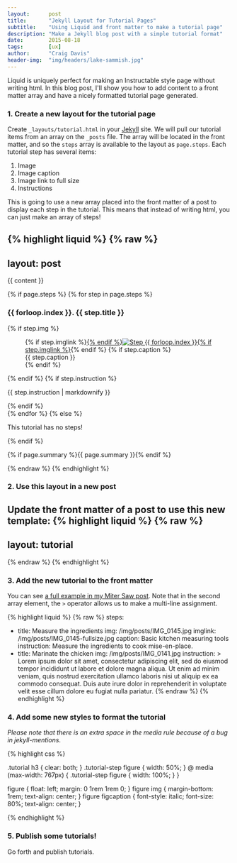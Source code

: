 ```yaml
---
layout:      post
title:       "Jekyll Layout for Tutorial Pages"
subtitle:    "Using Liquid and front matter to make a tutorial page"
description: "Make a Jekyll blog post with a simple tutorial format"
date:        2015-08-18
tags:        [ux]
author:      "Craig Davis"
header-img:  "img/headers/lake-sammish.jpg"
---
```


Liquid is uniquely perfect for making an Instructable style page without writing html. In this blog post, I'll show you how to add content to a front matter array and have a nicely formatted tutorial page generated.

### 1. Create a new layout for the tutorial page

Create `_layouts/tutorial.html` in your [Jekyll](http://jekyllrb.com/) site. We will pull our tutorial items from an array on the `_posts` file. The array will be located in the front matter, and so the `steps` array is available to the layout as `page.steps`. Each tutorial step has several items:

1. Image
1. Image caption
1. Image link to full size
1. Instructions

This is going to use a new array placed into the front matter of a post to display each step in the tutorial. This means that instead of writing html, you can just make an array of steps!

{% highlight liquid %}
{% raw %}
---
layout: post
---

{{ content }}

<div class="tutorial">
{% if page.steps %}
{% for step in page.steps %}
    <h3>{{ forloop.index }}. {{ step.title }}</h3>
    <div class="tutorial-step">
    {% if step.img %}
        <figure>
            {% if step.imglink %}<a href="{{ step.imglink }}">{% endif %}<img src="{{ step.img }}" alt="Step {{ forloop.index }}">{% if step.imglink %}</a>{% endif %}
            {% if step.caption %}<figcaption>{{ step.caption }}</figcaption>{% endif %}
        </figure>
    {% endif %}
    {% if step.instruction %}<p>{{ step.instruction | markdownify }}</p>{% endif %}
  </div>
{% endfor %}
{% else %}
    <p>This tutorial has no steps!</p>
{% endif %}
</div>

<p style="clear: both">{% if page.summary %}{{ page.summary }}{% endif %}</p>
{% endraw %}
{% endhighlight %}

### 2. Use this layout in a new post

Update the front matter of a post to use this new template:
{% highlight liquid %}
{% raw %}
---
layout: tutorial
---
{% endraw %}
{% endhighlight %}

### 3. Add the new tutorial to the front matter

You can see [a full example in my Miter Saw post](https://raw.githubusercontent.com/craig-davis/craig-davis.github.io/master/_posts/2015-08-17-miter-saw-workbench.markdown). Note that in the second array element, the `>` operator allows us to make a multi-line assignment.

{% highlight liquid %}
{% raw %}
steps:
  - title: Measure the ingredients
    img: /img/posts/IMG_0145.jpg
    imglink: /img/posts/IMG_0145-fullsize.jpg
    caption: Basic kitchen measuring tools
    instruction: Measure the ingredients to cook mise-en-place.
  - title: Marinate the chicken
    img: /img/posts/IMG_0141.jpg
    instruction: >
        Lorem ipsum dolor sit amet, consectetur adipiscing elit, sed do eiusmod tempor incididunt ut labore et dolore magna aliqua. Ut enim ad minim veniam, quis nostrud exercitation ullamco laboris nisi ut aliquip ex ea commodo consequat. Duis aute irure dolor in reprehenderit in voluptate velit esse cillum dolore eu fugiat nulla pariatur.
{% endraw %}
{% endhighlight %}

### 4. Add some new styles to format the tutorial

*Please note that there is an extra space in the media rule because of a bug in jekyll-mentions*.

{% highlight css %}

.tutorial h3 {
  clear: both;
}
.tutorial-step figure {
    width: 50%;
}
@ media (max-width: 767px) {
  .tutorial-step figure {
    width: 100%;
  }
}

figure {
  float: left;
  margin: 0 1rem 1rem 0;
}
figure img {
  margin-bottom: 1rem;
  text-align: center;
}
figure figcaption {
  font-style: italic;
  font-size: 80%;
  text-align: center;
}

{% endhighlight %}

### 5. Publish some tutorials!

Go forth and publish tutorials.

